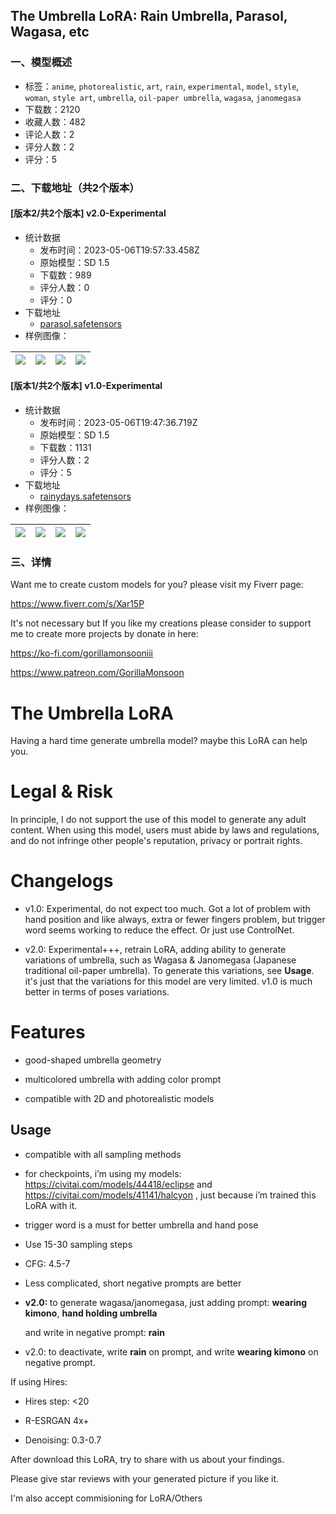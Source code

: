 ## The Umbrella LoRA: Rain Umbrella, Parasol, Wagasa, etc
### 一、模型概述

- 标签：`anime`, `photorealistic`, `art`, `rain`, `experimental`, `model`, `style`, `woman`, `style art`, `umbrella`, `oil-paper umbrella`, `wagasa`, `janomegasa`
- 下载数：2120
- 收藏人数：482
- 评论人数：2
- 评分人数：2
- 评分：5

### 二、下载地址（共2个版本）

#### [版本2/共2个版本] v2.0-Experimental

- 统计数据
  - 发布时间：2023-05-06T19:57:33.458Z
  - 原始模型：SD 1.5
  - 下载数：989
  - 评分人数：0
  - 评分：0
- 下载地址
  - [parasol.safetensors](https://civitai.com/api/download/models/64231)
- 样例图像：

| <img src="https://image.civitai.com/xG1nkqKTMzGDvpLrqFT7WA/97646494-bcc8-4d9c-a6ff-aefe6d64dd52/width=450/709397.jpeg" /> | <img src="https://image.civitai.com/xG1nkqKTMzGDvpLrqFT7WA/0c6e8698-52c4-4a65-a20d-83982453a76a/width=450/709702.jpeg" /> | <img src="https://image.civitai.com/xG1nkqKTMzGDvpLrqFT7WA/e056a982-5e15-42d0-9776-a3d387905b40/width=450/709448.jpeg" /> | <img src="https://image.civitai.com/xG1nkqKTMzGDvpLrqFT7WA/8bada8f3-7dce-478d-a74e-77d00b8a627d/width=450/709636.jpeg" /> |
| ---- | ---- | ---- | ---- |

#### [版本1/共2个版本] v1.0-Experimental

- 统计数据
  - 发布时间：2023-05-06T19:47:36.719Z
  - 原始模型：SD 1.5
  - 下载数：1131
  - 评分人数：2
  - 评分：5
- 下载地址
  - [rainydays.safetensors](https://civitai.com/api/download/models/59629)
- 样例图像：

| <img src="https://image.civitai.com/xG1nkqKTMzGDvpLrqFT7WA/31fe1853-86fe-4eab-55b7-9597a25a5300/width=450/650456.jpeg" /> | <img src="https://image.civitai.com/xG1nkqKTMzGDvpLrqFT7WA/f02e424d-07fd-434c-24c2-d7d7ac661e00/width=450/663715.jpeg" /> | <img src="https://image.civitai.com/xG1nkqKTMzGDvpLrqFT7WA/80e5dc3d-99ac-4898-afa8-d936bc537100/width=450/663197.jpeg" /> | <img src="https://image.civitai.com/xG1nkqKTMzGDvpLrqFT7WA/8c81c9cb-c429-46c2-0f52-989b341a2600/width=450/662604.jpeg" /> |
| ---- | ---- | ---- | ---- |


### 三、详情
<p>Want me to create custom models for you? please visit my Fiverr page:</p><p><a target="_blank" rel="ugc" href="https://www.fiverr.com/s/Xar15P">https://www.fiverr.com/s/Xar15P</a></p><p></p><p>It's not necessary but If you like my creations please consider to support me to create more projects by donate in here:</p><p><a target="_blank" rel="ugc" href="https://ko-fi.com/gorillamonsooniii">https://ko-fi.com/gorillamonsooniii</a></p><p><a target="_blank" rel="ugc" href="https://www.patreon.com/GorillaMonsoon">https://www.patreon.com/GorillaMonsoon</a></p><h1 id="heading-21"><strong>The Umbrella LoRA</strong></h1><p>Having a hard time generate umbrella model? maybe this LoRA can help you.</p><h1 id="heading-22">Legal &amp; Risk</h1><p>In principle, I do not support the use of this model to generate any adult content. When using this model, users must abide by laws and regulations, and do not infringe other people's reputation, privacy or portrait rights.</p><h1 id="heading-23">Changelogs</h1><ul><li><p>v1.0: Experimental, do not expect too much. Got a lot of problem with hand position and like always, extra or fewer fingers problem, but trigger word seems working to reduce the effect. Or just use ControlNet.</p></li><li><p>v2.0: Experimental+++, retrain LoRA, adding ability to generate variations of umbrella, such as Wagasa &amp; Janomegasa (Japanese traditional oil-paper umbrella). To generate this variations, see <strong>Usage</strong>. it's just that the variations for this model are very limited. v1.0 is much better in terms of poses variations.</p></li></ul><h1 id="heading-24">Features</h1><ul><li><p>good-shaped umbrella geometry</p></li><li><p>multicolored umbrella with adding color prompt</p></li><li><p>compatible with 2D and photorealistic models</p><p></p></li></ul><h2 id="heading-25">Usage</h2><ul><li><p>compatible with all sampling methods</p></li><li><p>for checkpoints, i’m using my models: <a target="_blank" rel="ugc" href="https://civitai.com/models/44418/eclipse">https://civitai.com/models/44418/eclipse</a> and <a target="_blank" rel="ugc" href="https://civitai.com/models/41141/halcyon">https://civitai.com/models/41141/halcyon</a> , just because i’m trained this LoRA with it.</p></li><li><p>trigger word is a must for better umbrella and hand pose</p></li><li><p>Use 15-30 sampling steps</p></li><li><p>CFG: 4.5-7</p></li><li><p>Less complicated, short negative prompts are better</p></li><li><p><strong>v2.0: </strong>to generate wagasa/janomegasa, just adding prompt: <strong>wearing kimono</strong>, <strong>hand holding umbrella</strong></p><p>and write in negative prompt: <strong>rain</strong></p></li><li><p>v2.0: to deactivate, write <strong>rain</strong> on prompt, and write <strong>wearing kimono</strong> on negative prompt.</p></li></ul><p>If using Hires:</p><ul><li><p>Hires step: &lt;20</p></li><li><p>R-ESRGAN 4x+</p></li><li><p>Denoising: 0.3-0.7</p></li></ul><p>After download this LoRA, try to share with us about your findings.</p><p>Please give star reviews with your generated picture if you like it.</p><p></p><p>I'm also accept commisioning for LoRA/Others</p>